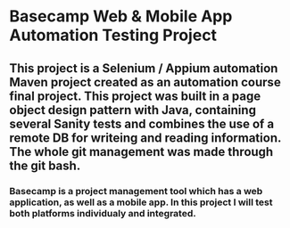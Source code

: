 # Basecamp Web & Mobile App Automation Testing Project

## This project is a Selenium / Appium automation Maven project created as an automation course final project. This project was built in a page object design pattern with Java, containing several Sanity tests and combines the use of a remote DB for writeing and reading information. The whole git management was made through the git bash.  

### Basecamp is a project management tool which has a web application, as well as a mobile app. In this project I will test both platforms individualy and integrated.
